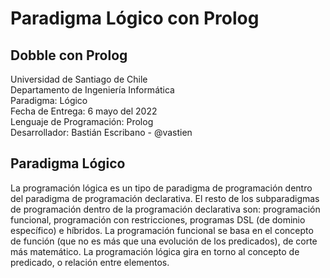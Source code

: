 # Paradigma Lógico con Prolog
## Dobble con Prolog

Universidad de Santiago de Chile            
Departamento de Ingeniería Informática                
Paradigma: Lógico           
Fecha de Entrega: 6 mayo del 2022                     
Lenguaje de Programación: Prolog               
Desarrollador: Bastián Escribano - @vastien              

## Paradigma Lógico
La programación lógica es un tipo de paradigma de programación dentro del paradigma de programación declarativa. 
El resto de los subparadigmas de programación dentro de la programación declarativa son: programación funcional, programación con restricciones, programas DSL (de dominio específico) e híbridos. 
La programación funcional se basa en el concepto de función (que no es más que una evolución de los predicados), de corte más matemático. 
La programación lógica gira en torno al concepto de predicado, o relación entre elementos.
